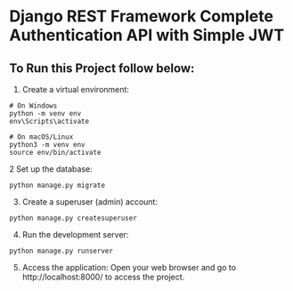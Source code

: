 # Django REST Framework Complete Authentication API with Simple JWT
## To Run this Project follow below: 

1. Create a virtual environment:    
```
# On Windows
python -m venv env
env\Scripts\activate

# On macOS/Linux
python3 -m venv env
source env/bin/activate
```
2 Set up the database:
```
python manage.py migrate
```
3. Create a superuser (admin) account:
```
python manage.py createsuperuser
```
4. Run the development server:
```
python manage.py runserver
```
5. Access the application:
Open your web browser and go to http://localhost:8000/ to access the project.
